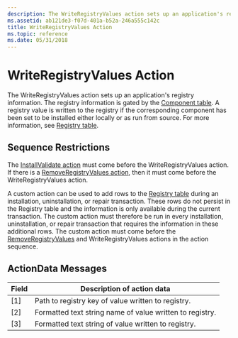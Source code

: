 ```yaml
---
description: The WriteRegistryValues action sets up an application's registry information.
ms.assetid: ab121de3-f07d-401a-b52a-246a555c142c
title: WriteRegistryValues Action
ms.topic: reference
ms.date: 05/31/2018
---
```


# WriteRegistryValues Action

The WriteRegistryValues action sets up an application's registry information. The registry information is gated by the [Component table](component-table.md). A registry value is written to the registry if the corresponding component has been set to be installed either locally or as run from source. For more information, see [Registry table](registry-table.md).

## Sequence Restrictions

The [InstallValidate action](installvalidate-action.md) must come before the WriteRegistryValues action. If there is a [RemoveRegistryValues action](removeregistryvalues-action.md), then it must come before the WriteRegistryValues action.

A custom action can be used to add rows to the [Registry table](registry-table.md) during an installation, uninstallation, or repair transaction. These rows do not persist in the Registry table and the information is only available during the current transaction. The custom action must therefore be run in every installation, uninstallation, or repair transaction that requires the information in these additional rows. The custom action must come before the [RemoveRegistryValues](removeregistryvalues-action.md) and WriteRegistryValues actions in the action sequence.

## ActionData Messages



| Field | Description of action data                               |
|-------|----------------------------------------------------------|
| \[1\] | Path to registry key of value written to registry.       |
| \[2\] | Formatted text string name of value written to registry. |
| \[3\] | Formatted text string of value written to registry.      |



 

 

 



